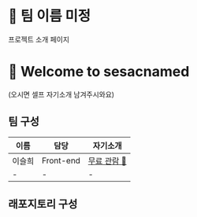 # 🌱 팀 이름 미정
프로젝트 소개 페이지

# 👋 Welcome to sesacnamed
(오시면 셀프 자기소개 남겨주시와요)


## 팀 구성
| 이름 | 담당 | 자기소개 |
| ---- | ----- | ---------|
| 이슬희| Front-end | [무료 관람 🐰](https://github.com/howith29) | 
| - | - | -  |

## 래포지토리 구성
